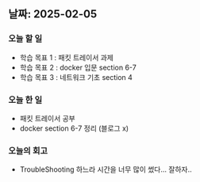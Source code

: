 ## 날짜: 2025-02-05

### 오늘 할 일
- 학습 목표 1 : 패킷 트레이서 과제
- 학습 목표 2 : docker 입문 section 6-7
- 학습 목표 3 : 네트워크 기초 section 4

### 오늘 한 일
- 패킷 트레이서 공부
- docker section 6-7 정리 (블로그 x)

### 오늘의 회고
- TroubleShooting 하느라 시간을 너무 많이 썼다... 잘하자..

